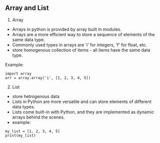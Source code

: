 ## Array and List

1. Array

- Arrays in python is provided by array built in modules.
- Arrays are a more efficient way to store a sequence of elements of the same data type.
- Commonly used types in arrays are 'i' for integers, 'f' for float, etc.
- store homogenous collection of items - all items have the same data type.

Example:

```
import array
arr = array.array('i', [1, 2, 3, 4, 5])
```

2. List

- store hetrogenous data
- Lists in Python are more versatile and can store elements of different data types.
- Lists come built-in with Python, and they are implemented as dynamic arrays behind the scenes.
- example:

```
my_list = [1, 2, 3, 4, 5]
print(my_list)
```
